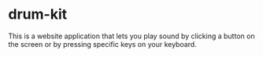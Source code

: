 # drum-kit
This is a website application that lets you play sound by clicking a button on the screen or by pressing specific keys on your keyboard.
